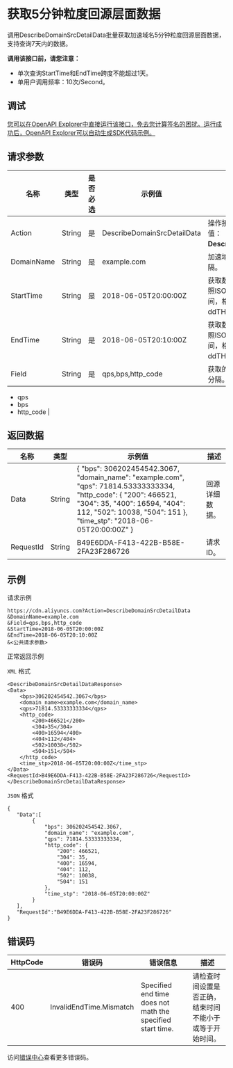 # 获取5分钟粒度回源层面数据

调用DescribeDomainSrcDetailData批量获取加速域名5分钟粒度回源层面数据，支持查询7天内的数据。

**调用该接口前，请您注意：**

-   单次查询StartTime和EndTime跨度不能超过1天。
-   单用户调用频率：10次/Second。

## 调试

[您可以在OpenAPI Explorer中直接运行该接口，免去您计算签名的困扰。运行成功后，OpenAPI Explorer可以自动生成SDK代码示例。](https://api.aliyun.com/#product=Cdn&api=DescribeDomainSrcDetailData&type=RPC&version=2018-05-10)

## 请求参数

|名称|类型|是否必选|示例值|描述|
|--|--|----|---|--|
|Action|String|是|DescribeDomainSrcDetailData|操作接口名，系统规定参数，取值：**DescribeDomainSrcDetailData**。 |
|DomainName|String|是|example.com|加速域名，多个用英文逗号（,）分隔。 |
|StartTime|String|是|2018-06-05T20:00:00Z|获取数据起始时间点。日期格式按照ISO8601表示法，并使用UTC时间，格式为yyyy-MM-ddTHH:mm:ssZ。 |
|EndTime|String|是|2018-06-05T20:10:00Z|获取数据结束时间点。日期格式按照ISO8601表示法，并使用UTC时间，格式为yyyy-MM-ddTHH:mm:ssZ。 |
|Field|String|是|qps,bps,http\_code|获取的维度，多个用英文逗号（,）分隔。取值：

 -   qps
-   bps
-   http\_code |

## 返回数据

|名称|类型|示例值|描述|
|--|--|---|--|
|Data|String|\{ "bps": 306202454542.3067, "domain\_name": "example.com", "qps": 71814.53333333334, "http\_code": \{ "200": 466521, "304": 35, "400": 16594, "404": 112, "502": 10038, "504": 151 \}, "time\_stp": "2018-06-05T20:00:00Z" \}|回源详细数据。 |
|RequestId|String|B49E6DDA-F413-422B-B58E-2FA23F286726|请求ID。 |

## 示例

请求示例

```
https://cdn.aliyuncs.com?Action=DescribeDomainSrcDetailData
&DomainName=example.com
&Field=qps,bps,http_code
&StartTime=2018-06-05T20:00:00Z
&EndTime=2018-06-05T20:10:00Z
&<公共请求参数>
```

正常返回示例

`XML` 格式

```
<DescribeDomainSrcDetailDataResponse>
<Data>
    <bps>306202454542.3067</bps>
    <domain_name>example.com</domain_name>
    <qps>71814.53333333334</qps>
    <http_code>
        <200>466521</200>
        <304>35</304>
        <400>16594</400>
        <404>112</404>
        <502>10038</502>
        <504>151</504>
    </http_code>
    <time_stp>2018-06-05T20:00:00Z</time_stp>
</Data>
<RequestId>B49E6DDA-F413-422B-B58E-2FA23F286726</RequestId>
</DescribeDomainSrcDetailDataResponse>
```

`JSON` 格式

```
{
   "Data":[
        {
            "bps": 306202454542.3067,
            "domain_name": "example.com",
            "qps": 71814.53333333334,
            "http_code": {
                "200": 466521,
                "304": 35,
                "400": 16594,
                "404": 112,
                "502": 10038,
                "504": 151
            },
            "time_stp": "2018-06-05T20:00:00Z"
        }
   ],
   "RequestId":"B49E6DDA-F413-422B-B58E-2FA23F286726"
}
```

## 错误码

|HttpCode|错误码|错误信息|描述|
|--------|---|----|--|
|400|InvalidEndTime.Mismatch|Specified end time does not math the specified start time.|请检查时间设置是否正确，结束时间不能小于或等于开始时间。|

访问[错误中心](https://error-center.aliyun.com/status/product/Cdn)查看更多错误码。

